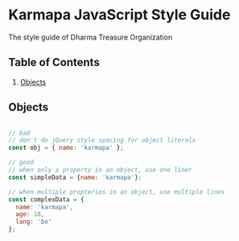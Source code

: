# Karmapa JavaScript Style Guide
The style guide of Dharma Treasure Organization

## Table of Contents

  1. [Objects](#objects)

## Objects

```javascript

// bad
// don't do jQuery style spacing for object literals
const obj = { name: 'karmapa' };

// good
// when only a property in an object, use one liner
const simpleData = {name: 'karmapa'};

// when multiple propteries in an object, use multiple lines
const complexData = {
  name: 'karmapa',
  age: 18,
  lang: 'bo'
};

```

